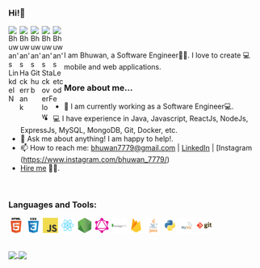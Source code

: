### Hi!👋

<a href="https://www.linkedin.com/in/bhuwan-chandra-baurai-760288178/">
  <img align="left" alt="Bhuwan's LinkdeIN" width="22px" src="https://cdn.jsdelivr.net/npm/simple-icons@v3/icons/linkedin.svg" />
</a>
<a href="https://www.hackerrank.com/bhuwanchandra001">
  <img align="left" alt="Bhuwan's Hackerrank" width="22px" src="https://cdn.jsdelivr.net/npm/simple-icons@v3/icons/hackerrank.svg" />
</a>
<a href="https://github.com/BhuwanChandra">
  <img align="left" alt="Bhuwan's Github" width="22px" src="https://cdn.jsdelivr.net/npm/simple-icons@v3/icons/github.svg" />
</a>
<a href="https://stackoverflow.com/users/10559528/bhuwan-chandra">
  <img align="left" alt="Bhuwan's StackoverFlow" width="22px" src="https://cdn.jsdelivr.net/npm/simple-icons@v3/icons/stackoverflow.svg" />
</a>
<a href="https://leetcode.com/bhuwan7779/">
  <img align="left" alt="Bhuwan's Leetcode" width="22px" src="https://cdn.jsdelivr.net/npm/simple-icons@7.6.0/icons/leetcode.svg" />
</a>
<br />
<br />
<!--
[![Gmail Badge](https://img.shields.io/badge/-Gmail-c14438?style=flat-square&logo=Gmail&logoColor=white&link=mailto:bhuwan7779@gmail.com)](mailto:bhuwan7779@gmail.com)
[![Whatsapp Badge](https://img.shields.io/badge/-Whatsapp-4CA143?style=flat-square&labelColor=4CA143&logo=whatsapp&logoColor=white&link=https://api.whatsapp.com/send?phone=8954921035&text=Hi!)](https://api.whatsapp.com/send?phone=8954921035&text=Hi!)
[![Twitter Badge](https://img.shields.io/badge/-Twitter-1da1f2?style=flat-square&labelColor=1da1f2&logo=twitter&logoColor=white&link=https://twitter.com/Bhuwan38458789)](https://twitter.com/Bhuwan38458789)
-->

I am Bhuwan, a Software Engineer👨‍💻. I love to create 💻 mobile and web applications.
<br/>

### More about me...

- 🔭 I am currently working as a Software Engineer💻.
- 💻 I have experience in Java, Javascript, ReactJs, NodeJs, ExpressJs, MySQL, MongoDB, Git, Docker, etc.
- 💬 Ask me about anything! I am happy to help!.
- 📫 How to reach me: bhuwan7779@gmail.com | [LinkedIn](https://www.linkedin.com/in/bhuwan-chandra-baurai-760288178/) | [Instagram (https://www.instagram.com/bhuwan_7779/)
- [Hire me](mailto:bhuwan7779@gmail.com?Subject=Hello%20Bhuwan) 👨‍💻.

<br/>

### Languages and Tools:

<code><img height="30" src="https://raw.githubusercontent.com/github/explore/80688e429a7d4ef2fca1e82350fe8e3517d3494d/topics/html/html.png"></code>
<code><img height="30" src="https://raw.githubusercontent.com/github/explore/80688e429a7d4ef2fca1e82350fe8e3517d3494d/topics/css/css.png"></code>
<code><img height="30" src="https://raw.githubusercontent.com/github/explore/80688e429a7d4ef2fca1e82350fe8e3517d3494d/topics/javascript/javascript.png"></code>
<code><img height="30" src="https://raw.githubusercontent.com/github/explore/80688e429a7d4ef2fca1e82350fe8e3517d3494d/topics/react/react.png"></code>
<code><img height="30" src="https://raw.githubusercontent.com/github/explore/80688e429a7d4ef2fca1e82350fe8e3517d3494d/topics/nodejs/nodejs.png"></code>
<code><img height="30" src="https://raw.githubusercontent.com/github/explore/5c058a388828bb5fde0bcafd4bc867b5bb3f26f3/topics/graphql/graphql.png"></code>
<code><img height="30" src="https://raw.githubusercontent.com/github/explore/80688e429a7d4ef2fca1e82350fe8e3517d3494d/topics/mongodb/mongodb.png"></code>
<code><img height="30" src="https://raw.githubusercontent.com/github/explore/80688e429a7d4ef2fca1e82350fe8e3517d3494d/topics/firebase/firebase.png"></code>
<code><img height="30" src="https://raw.githubusercontent.com/github/explore/80688e429a7d4ef2fca1e82350fe8e3517d3494d/topics/java/java.png"></code>
<code><img height="30" src="https://raw.githubusercontent.com/github/explore/80688e429a7d4ef2fca1e82350fe8e3517d3494d/topics/python/python.png"></code>
<code><img height="30" src="https://raw.githubusercontent.com/github/explore/80688e429a7d4ef2fca1e82350fe8e3517d3494d/topics/mysql/mysql.png"></code>
<code><img height="30" src="https://raw.githubusercontent.com/github/explore/80688e429a7d4ef2fca1e82350fe8e3517d3494d/topics/git/git.png"></code>

<br/>
<a href="https://github.com/BhuwanChandra">
  <img align="center" src="https://github-readme-stats.vercel.app/api/top-langs/?username=BhuwanChandra&theme=light&hide_border=true" />
</a>
<a href="https://github.com/BhuwanChandra">
  <img align="center" src="https://github-readme-stats.vercel.app/api?username=BhuwanChandra&show_icons=true&hide_border=true" />
</a>


